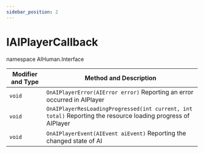 ```yaml
---
sidebar_position: 2
---
```


# IAIPlayerCallback

namespace AIHuman.Interface

| Modifier and Type | Method and Description                                       |
| ----------------- | ------------------------------------------------------------ |
| `void`            | `OnAIPlayerError(AIError error)` Reporting an error occurred in AIPlayer |
| `void`            | `OnAIPlayerResLoadingProgressed(int current, int total)` Reporting the resource loading progress of AIPlayer |
| `void`            | `OnAIPlayerEvent(AIEvent aiEvent)` Reporting the changed state of AI |
